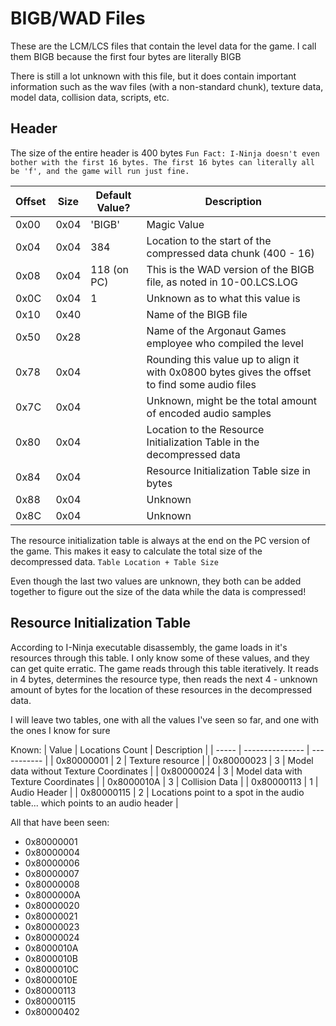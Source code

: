 # BIGB/WAD Files
These are the LCM/LCS files that contain the level data for the game. I call them BIGB because the first four bytes are literally BIGB

There is still a lot unknown with this file, but it does contain important information such as the wav files (with a non-standard chunk), texture data, model data, collision data, scripts, etc. 

## Header
The size of the entire header is 400 bytes
`Fun Fact: I-Ninja doesn't even bother with the first 16 bytes. The first 16 bytes can literally all be 'f', and the game will run just fine.`

| Offset | Size | Default Value? | Description |
| ------ | ---- | -------------- | ----------- |
| 0x00 | 0x04 | 'BIGB' | Magic Value |
| 0x04 | 0x04 | 384 | Location to the start of the compressed data chunk (400 - 16) |
| 0x08 | 0x04 | 118 (on PC) | This is the WAD version of the BIGB file, as noted in 10-00.LCS.LOG |
| 0x0C | 0x04 | 1 | Unknown as to what this value is |
| 0x10 | 0x40 |  | Name of the BIGB file |
| 0x50 | 0x28 |  | Name of the Argonaut Games employee who compiled the level |
| 0x78 | 0x04 |  | Rounding this value up to align it with 0x0800 bytes gives the offset to find some audio files |
| 0x7C | 0x04 |  | Unknown, might be the total amount of encoded audio samples |
| 0x80 | 0x04 |  | Location to the Resource Initialization Table in the decompressed data |
| 0x84 | 0x04 |  | Resource Initialization Table size in bytes |
| 0x88 | 0x04 |  | Unknown |
| 0x8C | 0x04 |  | Unknown |

The resource initialization table is always at the end on the PC version of the game. This makes it easy to calculate the total size of the decompressed data. 
`Table Location + Table Size`

Even though the last two values are unknown, they both can be added together to figure out the size of the data while the data is compressed!

## Resource Initialization Table
According to I-Ninja executable disassembly, the game loads in it's resources through this table. I only know some of these values, and they can get quite erratic. The game reads through this table iteratively. It reads in 4 bytes, determines the resource type, then reads the next 4 - unknown amount of bytes for the location of these resources in the decompressed data.

I will leave two tables, one with all the values I've seen so far, and one with the ones I know for sure

Known:
| Value | Locations Count | Description |
| ----- | --------------- | ----------- |
| 0x80000001 | 2 | Texture resource |
| 0x80000023 | 3 | Model data without Texture Coordinates |
| 0x80000024 | 3 | Model data with Texture Coordinates |
| 0x8000010A | 3 | Collision Data |
| 0x80000113 | 1 | Audio Header |
| 0x80000115 | 2 | Locations point to a spot in the audio table... which points to an audio header |

All that have been seen:
* 0x80000001
* 0x80000004
* 0x80000006
* 0x80000007
* 0x80000008
* 0x8000000A
* 0x80000020
* 0x80000021
* 0x80000023
* 0x80000024
* 0x8000010A
* 0x8000010B
* 0x8000010C
* 0x8000010E
* 0x80000113
* 0x80000115
* 0x80000402
